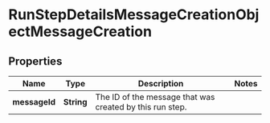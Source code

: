 # RunStepDetailsMessageCreationObjectMessageCreation

## Properties
Name | Type | Description | Notes
------------ | ------------- | ------------- | -------------
**messageId** | **String** | The ID of the message that was created by this run step. | 
